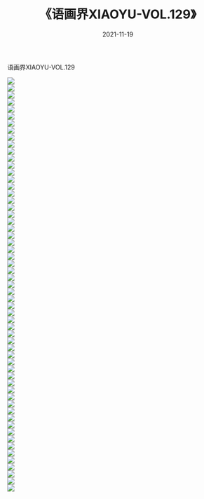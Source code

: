 ﻿---
layout: post
title:  《语画界XIAOYU-VOL.129》
date:   2021-11-19
img: http://imgx.orgx.ga/漏D/网络美图/2021/语画界XIAOYU-VOL.129/000.jpg
categories: [美女, 清纯, 唯美]
---

语画界XIAOYU-VOL.129

  ![](http://imgx.orgx.ga/漏D/网络美图/2021/语画界XIAOYU-VOL.129/001.jpg) <br> ![](http://imgx.orgx.ga/漏D/网络美图/2021/语画界XIAOYU-VOL.129/002.jpg) <br> ![](http://imgx.orgx.ga/漏D/网络美图/2021/语画界XIAOYU-VOL.129/003.jpg) <br> ![](http://imgx.orgx.ga/漏D/网络美图/2021/语画界XIAOYU-VOL.129/004.jpg) <br> ![](http://imgx.orgx.ga/漏D/网络美图/2021/语画界XIAOYU-VOL.129/005.jpg) <br> ![](http://imgx.orgx.ga/漏D/网络美图/2021/语画界XIAOYU-VOL.129/006.jpg) <br> ![](http://imgx.orgx.ga/漏D/网络美图/2021/语画界XIAOYU-VOL.129/007.jpg) <br> ![](http://imgx.orgx.ga/漏D/网络美图/2021/语画界XIAOYU-VOL.129/008.jpg) <br> ![](http://imgx.orgx.ga/漏D/网络美图/2021/语画界XIAOYU-VOL.129/009.jpg) <br> ![](http://imgx.orgx.ga/漏D/网络美图/2021/语画界XIAOYU-VOL.129/010.jpg) <br> ![](http://imgx.orgx.ga/漏D/网络美图/2021/语画界XIAOYU-VOL.129/011.jpg) <br> ![](http://imgx.orgx.ga/漏D/网络美图/2021/语画界XIAOYU-VOL.129/012.jpg) <br> ![](http://imgx.orgx.ga/漏D/网络美图/2021/语画界XIAOYU-VOL.129/013.jpg) <br> ![](http://imgx.orgx.ga/漏D/网络美图/2021/语画界XIAOYU-VOL.129/014.jpg) <br> ![](http://imgx.orgx.ga/漏D/网络美图/2021/语画界XIAOYU-VOL.129/015.jpg) <br> ![](http://imgx.orgx.ga/漏D/网络美图/2021/语画界XIAOYU-VOL.129/016.jpg) <br> ![](http://imgx.orgx.ga/漏D/网络美图/2021/语画界XIAOYU-VOL.129/017.jpg) <br> ![](http://imgx.orgx.ga/漏D/网络美图/2021/语画界XIAOYU-VOL.129/018.jpg) <br> ![](http://imgx.orgx.ga/漏D/网络美图/2021/语画界XIAOYU-VOL.129/019.jpg) <br> ![](http://imgx.orgx.ga/漏D/网络美图/2021/语画界XIAOYU-VOL.129/020.jpg) <br> ![](http://imgx.orgx.ga/漏D/网络美图/2021/语画界XIAOYU-VOL.129/021.jpg) <br> ![](http://imgx.orgx.ga/漏D/网络美图/2021/语画界XIAOYU-VOL.129/022.jpg) <br> ![](http://imgx.orgx.ga/漏D/网络美图/2021/语画界XIAOYU-VOL.129/023.jpg) <br> ![](http://imgx.orgx.ga/漏D/网络美图/2021/语画界XIAOYU-VOL.129/024.jpg) <br> ![](http://imgx.orgx.ga/漏D/网络美图/2021/语画界XIAOYU-VOL.129/025.jpg) <br> ![](http://imgx.orgx.ga/漏D/网络美图/2021/语画界XIAOYU-VOL.129/026.jpg) <br> ![](http://imgx.orgx.ga/漏D/网络美图/2021/语画界XIAOYU-VOL.129/027.jpg) <br> ![](http://imgx.orgx.ga/漏D/网络美图/2021/语画界XIAOYU-VOL.129/028.jpg) <br> ![](http://imgx.orgx.ga/漏D/网络美图/2021/语画界XIAOYU-VOL.129/029.jpg) <br> ![](http://imgx.orgx.ga/漏D/网络美图/2021/语画界XIAOYU-VOL.129/030.jpg) <br> ![](http://imgx.orgx.ga/漏D/网络美图/2021/语画界XIAOYU-VOL.129/031.jpg) <br> ![](http://imgx.orgx.ga/漏D/网络美图/2021/语画界XIAOYU-VOL.129/032.jpg) <br> ![](http://imgx.orgx.ga/漏D/网络美图/2021/语画界XIAOYU-VOL.129/033.jpg) <br> ![](http://imgx.orgx.ga/漏D/网络美图/2021/语画界XIAOYU-VOL.129/034.jpg) <br> ![](http://imgx.orgx.ga/漏D/网络美图/2021/语画界XIAOYU-VOL.129/035.jpg) <br> ![](http://imgx.orgx.ga/漏D/网络美图/2021/语画界XIAOYU-VOL.129/036.jpg) <br> ![](http://imgx.orgx.ga/漏D/网络美图/2021/语画界XIAOYU-VOL.129/037.jpg) <br> ![](http://imgx.orgx.ga/漏D/网络美图/2021/语画界XIAOYU-VOL.129/038.jpg) <br> ![](http://imgx.orgx.ga/漏D/网络美图/2021/语画界XIAOYU-VOL.129/039.jpg) <br> ![](http://imgx.orgx.ga/漏D/网络美图/2021/语画界XIAOYU-VOL.129/040.jpg) <br> ![](http://imgx.orgx.ga/漏D/网络美图/2021/语画界XIAOYU-VOL.129/041.jpg) <br> ![](http://imgx.orgx.ga/漏D/网络美图/2021/语画界XIAOYU-VOL.129/042.jpg) <br> ![](http://imgx.orgx.ga/漏D/网络美图/2021/语画界XIAOYU-VOL.129/043.jpg) <br> ![](http://imgx.orgx.ga/漏D/网络美图/2021/语画界XIAOYU-VOL.129/044.jpg) <br> ![](http://imgx.orgx.ga/漏D/网络美图/2021/语画界XIAOYU-VOL.129/045.jpg) <br> ![](http://imgx.orgx.ga/漏D/网络美图/2021/语画界XIAOYU-VOL.129/046.jpg) <br> ![](http://imgx.orgx.ga/漏D/网络美图/2021/语画界XIAOYU-VOL.129/047.jpg) <br> ![](http://imgx.orgx.ga/漏D/网络美图/2021/语画界XIAOYU-VOL.129/048.jpg) <br> ![](http://imgx.orgx.ga/漏D/网络美图/2021/语画界XIAOYU-VOL.129/049.jpg) <br> ![](http://imgx.orgx.ga/漏D/网络美图/2021/语画界XIAOYU-VOL.129/050.jpg) <br> ![](http://imgx.orgx.ga/漏D/网络美图/2021/语画界XIAOYU-VOL.129/051.jpg) <br> ![](http://imgx.orgx.ga/漏D/网络美图/2021/语画界XIAOYU-VOL.129/052.jpg) <br> ![](http://imgx.orgx.ga/漏D/网络美图/2021/语画界XIAOYU-VOL.129/053.jpg) <br> ![](http://imgx.orgx.ga/漏D/网络美图/2021/语画界XIAOYU-VOL.129/054.jpg) <br> ![](http://imgx.orgx.ga/漏D/网络美图/2021/语画界XIAOYU-VOL.129/055.jpg) <br> ![](http://imgx.orgx.ga/漏D/网络美图/2021/语画界XIAOYU-VOL.129/056.jpg) <br> ![](http://imgx.orgx.ga/漏D/网络美图/2021/语画界XIAOYU-VOL.129/057.jpg) <br> ![](http://imgx.orgx.ga/漏D/网络美图/2021/语画界XIAOYU-VOL.129/058.jpg) <br> ![](http://imgx.orgx.ga/漏D/网络美图/2021/语画界XIAOYU-VOL.129/059.jpg) <br>